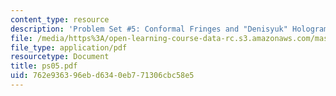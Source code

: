 ```yaml
---
content_type: resource
description: 'Problem Set #5: Conformal Fringes and "Denisyuk" Holograms.'
file: /media/https%3A/open-learning-course-data-rc.s3.amazonaws.com/mas-450-holographic-imaging-spring-2003/762e936396ebd6340eb771306cbc58e5_ps05.pdf
file_type: application/pdf
resourcetype: Document
title: ps05.pdf
uid: 762e9363-96eb-d634-0eb7-71306cbc58e5
---
```

